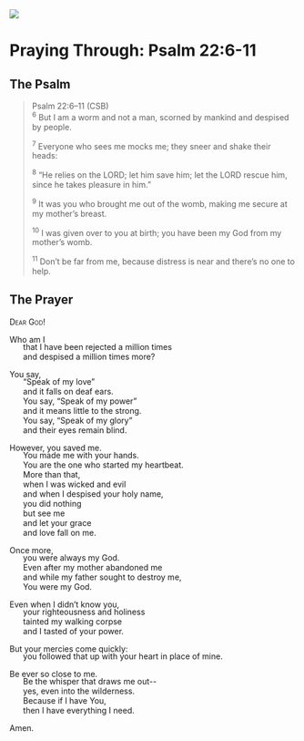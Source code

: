 <img class="intro-right" src="/images/art-paris-psalter.jpg">

<style>
  li {list-style-type: none;}
  p + ul {
    margin-top: -18px;
}
</style>

# Praying Through: Psalm 22:6-11

## The Psalm

>Psalm 22:6–11 (CSB)  
><sup>6</sup> But I am a worm and not a man, scorned by mankind and despised by people. 
>
><sup>7</sup> Everyone who sees me mocks me; they sneer and shake their heads: 
>
><sup>8</sup> “He relies on the LORD; let him save him; let the LORD rescue him, since he takes pleasure in him.” 
>
><sup>9</sup> It was you who brought me out of the womb, making me secure at my mother’s breast. 
>
><sup>10</sup> I was given over to you at birth; you have been my God from my mother’s womb. 
>
><sup>11</sup> Don’t be far from me, because distress is near and there’s no one to help.

## The Prayer

<div style="font-variant: small-caps;">
Dear God!
</div>

Who am I 
* that I have been rejected a million times 
* and despised a million times more?

You say, 
* “Speak of my love” 
* and it falls on deaf ears. 
* You say, “Speak of my power” 
* and it means little to the strong. 
* You say, “Speak of my glory” 
* and their eyes remain blind.

However, you saved me. 
* You made me with your hands. 
* You are the one who started my heartbeat. 
* More than that, 
* when I was wicked and evil 
* and when I despised your holy name, 
* you did nothing 
* but see me 
* and let your grace 
* and love fall on me.

Once more, 
* you were always my God. 
* Even after my mother abandoned me 
* and while my father sought to destroy me, 
* You were my God.

Even when I didn’t know you, 
* your righteousness and holiness 
* tainted my walking corpse 
* and I tasted of your power.

But your mercies come quickly: 
* you followed that up with your heart in place of mine.

Be ever so close to me. 
* Be the whisper that draws me out--
* yes, even into the wilderness. 
* Because if I have You, 
* then I have everything I need.

Amen.

